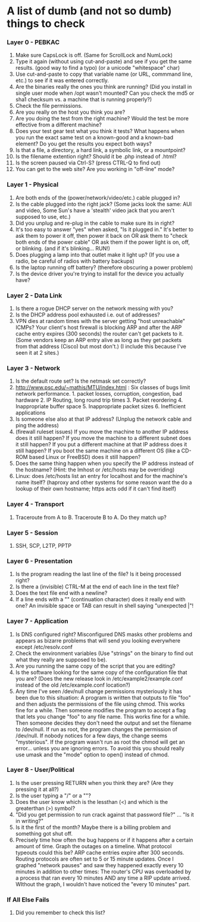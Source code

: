 # A list of dumb (and not so dumb) things to check

### Layer 0 - PEBKAC

1. Make sure CapsLock is off. (Same for ScrollLock and NumLock)
2. Type it again (without using cut-and-paste) and see if you get the same results. (good way to find a typo) (or a unicode "whitespace" char)
3. Use cut-and-paste to copy that variable name (or URL, commmand line, etc.) to see if it was entered correctly.
4. Are the binaries really the ones you think are running? (Did you install in single user mode when /opt wasn't mounted? Can you check the md5 or sha1 checksum vs. a machine that is running properly?)
5. Check the file permissions.
6. Are you really on the host you think you are?
7. Are you doing the test from the right machine? Would the test be more effective from a different machine?
8. Does your test gear test what you think it tests? What happens when you run the exact same test on a known-good and a known-bad element? Do you get the results you expect both ways?
9. Is that a file, a directory, a hard link, a symbolic link, or a mountpoint?
10. Is the filename extention right? Should it be .php instead of .html?
11. Is the screen paused via Ctrl-S? (press CTRL-Q to find out)
12. You can get to the web site? Are you working in "off-line" mode?

### Layer 1 - Physical

1. Are both ends of the (power/network/video/etc.) cable plugged in?
2. Is the cable plugged into the right jack? (Some jacks look the same: AUI and video, Some Sun's have a 'stealth' video jack that you aren't supposed to use, etc.)
3. Did you unplug and re-plug in the cable to make sure its in right?
4. It's too easy to answer "yes" when asked, "Is it plugged in." It's better to ask them to power it off, then power it back on OR ask them to "check both ends of the power cable" OR ask them if the power light is on, off, or blinking. (and if it's blinking... RUN!)
5. Does plugging a lamp into that outlet make it light up? (If you use a radio, be careful of radios with battery backups)
6. Is the laptop running off battery? (therefore obscuring a power problem)
7. Is the device driver you're trying to install for the device you actually have?

### Layer 2 - Data Link

1. Is there a rogue DHCP server on the network messing with you?
2. Is the DHCP address pool exhausted i.e. out of addresses?
3. VPN dies at random times with the server getting "host unreachable" ICMPs? Your client's host firewall is blocking ARP and after the ARP cache entry expires (300 seconds) the router can't get packets to it. (Some vendors keep an ARP entry alive as long as they get packets from that address (Cisco) but most don't.) (I include this because I've seen it at 2 sites.)

### Layer 3 - Network

1. Is the default route set? Is the netmask set correctly?
2. http://www.psc.edu/~mathis/MTU/index.html : Six classes of bugs limit network performance.
        1. packet losses, corruption, congestion, bad hardware
        2. IP Routing, long round trip times
        3. Packet reordering
        4. Inappropriate buffer space
        5. Inappropriate packet sizes
        6. Inefficient applications
3. Is someone else also at that IP address? (Unplug the network cable and ping the address)
4. (firewall ruleset issues) If you move the machine to another IP address does it still happen? If you move the machine to a different subnet does it still happen? If you put a different machine at that IP address does it still happen? If you boot the same machine on a different OS (like a CD-ROM based Linux or FreeBSD) does it still happen?
5. Does the same thing happen when you specify the IP address instead of the hostname? (Hint: the lmhost or /etc/hosts may be overriding)
6. Linux: does /etc/hosts list an entry for localhost and for the machine's name itself? (haproxy and other systems for some reason want the do a lookup of their own hostname; https acts odd if it can't find itself)

### Layer 4 - Transport

1. Traceroute from A to B. Traceroute B to A. Do they match up?

### Layer 5 - Session

1. SSH, SCP, L2TP, PPTP

### Layer 6 - Presentation

1. Is the program reading the last line of the file? Is it being processed right?
2. Is there a (invisible) CTRL-M at the end of each line in the text file?
3. Does the text file end with a newline?
4. If a line ends with a "\" (continuation character) does it really end with one? An invisible space or TAB can result in shell saying "unexpected |"!

### Layer 7 - Application

1. Is DNS configured right? Misconfigured DNS masks other problems and appears as bizarre problems that will send you looking everywhere except /etc/resolv.conf
2. Check the environment variables (Use "strings" on the binary to find out what they really are supposed to be).
3. Are you running the same copy of the script that you are editing?
4. Is the software looking for the same copy of the configuration file that you are? (Does the new release look in /etc/example2/example.conf instead of the old /etc/example.conf location?)
5. Any time I've seen /dev/null change permissions mysteriously it has been due to this situation: A program is written that outputs to file "foo" and then adjusts the permissions of the file using chmod. This works fine for a while. Then someone modifies the program to accept a flag that lets you change "foo" to any file name. This works fine for a while. Then someone decides they don't need the output and set the filename to /dev/null. If run as root, the program changes the permission of /dev/null. If nobody notices for a few days, the change seems "mysterious". If the program wasn't run as root the chmod will get an error... unless you are ignoring errors. To avoid this you should really use umask and the "mode" option to open() instead of chmod.

### Layer 8 - User/Political

1. Is the user pressing RETURN when you think they are? (Are they pressing it at all?)
2. Is the user typing a "/" or a "\"?
3. Does the user know which is the lessthan (<) and which is the greaterthan (>) symbol?
4. "Did you get permission to run crack against that password file?" ... "Is it in writing?"
4. Is it the first of the month? Maybe there is a billing problem and something got shut off.
5. Precisely time how often the bug happens or if it happens after a certain amount of time. Graph the outages on a timeline. What protocol typeouts could this be? ARP cache entries expire after 300 seconds. Routing protocols are often set to 5 or 15 minute updates. Once I graphed "network pauses" and saw they happened exactly every 10 minutes in addition to other times: The router's CPU was overloaded by a process that ran every 10 minutes AND any time a RIP update arrived. WIthout the graph, I wouldn't have noticed the "every 10 minutes" part.

### If All Else Fails

1. Did you remember to check this list?


